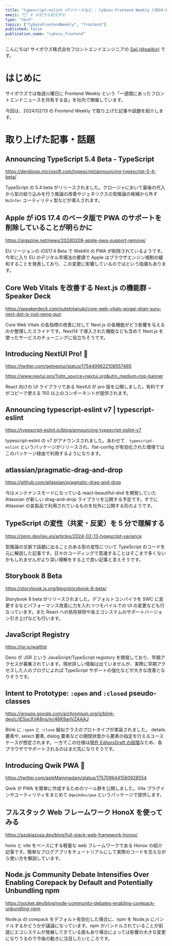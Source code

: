 ```yaml
---
title: "typescript-eslint v7リリースなど : Cybozu Frontend Weekly (2024-02-13号)" # 目立ったニュースを選ぶ
emoji: "🔩" # お好きな絵文字を
type: "tech"
topics: ["CybozuFrontendWeekly", "frontend"]
published: false
publication_name: "cybozu_frontend"
---
```


こんにちは! サイボウズ株式会社フロントエンドエンジニアの [Saji (@sajikix)](https://twitter.com/sajikix) です。

# はじめに

サイボウズでは毎週火曜日に Frontend Weekly という「一週間にあったフロントエンドニュースを共有する会」を社内で開催しています。

今回は、2024/02/13 の Frontend Weekly で取り上げた記事や話題を紹介します。

# 取り上げた記事・話題

## Announcing TypeScript 5.4 Beta - TypeScript

https://devblogs.microsoft.com/typescript/announcing-typescript-5-4-beta/

TypeScript の 5.4 beta がリリースされました。クロージャにおいて最後の代入から型の絞り込みを行う推論の改善やジェネリクスの型推論の候補から外す `NoInfer` ユーティリティ型などが導入されます。

## Apple が iOS 17.4 のベータ版で PWA のサポートを削除していることが明らかに

https://gigazine.net/news/20240209-apple-pwa-support-remove/

EU リージョンの iOS17.4 Beta で WebKit の PWA が削除されているようです。今年に入り EU のデジタル市場法の要請で Apple はブラウザエンジン規制の緩和することを発表しており、この変更に影響しているのではという指摘もあります。

## Core Web Vitals を改善する Next.js の機能群 - Speaker Deck

https://speakerdeck.com/sutetotanuki/core-web-vitals-wogai-shan-suru-next-dot-js-noji-neng-qun

Core Web Vitals の各指標の改善に対して Next.js の各機能がどう影響を与えるのか整理したスライドです。Next14 で導入された機能なども含めて Next.js を使ったサービスのチューニングに役立ちそうです。

## Introducing NextUI Pro! 🎉

https://twitter.com/getnextui/status/1754499622108557485

https://www.nextui.pro/?utm_source=nextui.org&utm_medium=top-banner

React 向けの UI ライブラリである NextUI が pro 版を公開しました。有料ですがコピーで使える 150 以上のコンポーネントが提供されます。

## Announcing typescript-eslint v7 | typescript-eslint

https://typescript-eslint.io/blog/announcing-typescript-eslint-v7

typescript-eslint の v7 がアナウンスされました。あわせて　`typescript-eslint` というパッケージがリリースされ、flat-config が有効化された環境ではこのパッケージ経由で利用するようになります。

## atlassian/pragmatic-drag-and-drop

https://github.com/atlassian/pragmatic-drag-and-drop

今はメンテナンスモードになっている react-beautiful-dnd を開発していた Atlassian が新しい drag-and-drop ライブラリを公開する予定です。すでに Atlassian の各製品で利用されているものを社外に公開する形のようです。

## TypeScript の変性（共変・反変）を 5 分で理解する

https://zenn.dev/jay_es/articles/2024-02-13-typescript-variance

型推論の文脈で話題に出ることのある型の変性について TypeScript のコードを元に解説した記事です。日々のコーディングで意識することはそこまで多くないかもしれませんがより深い理解をする上で良い記事と言えそうです。

## Storybook 8 Beta

https://storybook.js.org/blog/storybook-8-beta/

Storybook 8 beta がリリースされました。デフォルトコンパイラを SWC に変更するなどパフォーマンス改善に力を入れつつモバイルでの UI の変更なども行なっています。また React への依存排除や各エコシステムのサポートバージョン引き上げなども行います。

## JavaScript Registry

https://jsr.io/waitlist

Deno が JSR という JavaScript/TypeScript registory を開発しており、早期アクセスが募集されています。現状詳しい情報は出ていませんが、実際に早期アクセスした人のブログによれば TypeScript サポートの強化などが大きな改善となりそうです。

## Intent to Prototype: `:open` and `:closed` pseudo-classes

https://groups.google.com/a/chromium.org/g/blink-dev/c/jESpcXVA8ns/m/46K9anVZAAAJ

Blink に `:open` と `:close` 擬似クラスのプロトタイプが実装されました。 details 要素や, select 要素, dialog 要素などの開閉状態から要素の指定を行えるユースケースが想定されます。一方でこの仕様は[現在 EditorsDraft の段階](https://drafts.csswg.org/selectors-4/#open-state)なため、各ブラウザでサポートされるのはまだ先になりそうです。

## Introducing Qwik PWA 🎉

https://twitter.com/asleMammadam/status/1757096441560928554

Qwik が PWA を簡単に作成するためのツール群を公開しました。Vite プラグインやユーティリティをまとめて `@qwikdev/pwa` というパッケージで提供します。

## フルスタック Web フレームワーク HonoX を使ってみる

https://azukiazusa.dev/blog/full-stack-web-framework-honox/

hono と vite をベースにする軽量な web フレームワークである Honox の紹介記事です。簡単なブログアプリをチュートリアルにして実際のコードを交えながら使い方を解説しています。

## Node.js Community Debate Intensifies Over Enabling Corepack by Default and Potentially Unbundling npm

https://socket.dev/blog/node-community-debates-enabling-corepack-unbundling-npm

Node.js の corepack をデフォルト有効化した場合に、npm を Node.js にバンドルするかどうかが議論になっています。npm がバンドルされていることが前提にエコシステムが発展してきている面もあり場合によっては影響の大きな変更になりうるので今後の動きに注目したいところです。
